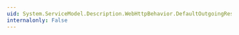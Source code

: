 ```yaml
---
uid: System.ServiceModel.Description.WebHttpBehavior.DefaultOutgoingResponseFormat
internalonly: False
---
```

